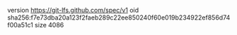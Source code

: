 version https://git-lfs.github.com/spec/v1
oid sha256:f7e73dba20a123f2faeb289c22ee850240f60e019b234922ef856d74f00a51c1
size 4086
